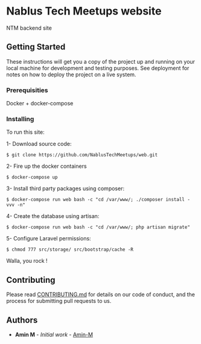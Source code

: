 # Nablus Tech Meetups website

NTM backend site

## Getting Started

These instructions will get you a copy of the project up and running on your local machine for development and testing purposes. See deployment for notes on how to deploy the project on a live system.

### Prerequisities

Docker + docker-compose

### Installing

To run this site:

1- Download source code:
```
$ git clone https://github.com/NablusTechMeetups/web.git
```

2- Fire up the docker containers
```
$ docker-compose up
```

3- Install third party packages using composer:
```
$ docker-compose run web bash -c "cd /var/www/; ./composer install -vvv -n"
```

4- Create the database using artisan:
```
$ docker-compose run web bash -c "cd /var/www/; php artisan migrate"
```

5- Configure Laravel permissions:
```
$ chmod 777 src/storage/ src/bootstrap/cache -R
```

Walla, you rock !

## Contributing

Please read [CONTRIBUTING.md](CONTRIBUTING.md) for details on our code of conduct, and the process for submitting pull requests to us.

## Authors

* **Amin M** - *Initial work* - [Amin-M](https://github.com/amin-m)